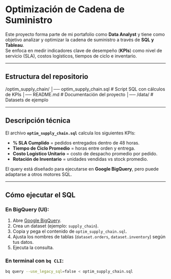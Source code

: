# Optimización de Cadena de Suministro

Este proyecto forma parte de mi portafolio como **Data Analyst** y tiene como objetivo analizar y optimizar la cadena de suministro a través de **SQL y Tableau**.  
Se enfoca en medir indicadores clave de desempeño (**KPIs**) como nivel de servicio (SLA), costos logísticos, tiempos de ciclo e inventario.

---

## Estructura del repositorio

/optim_supply_chain/
│── optim_supply_chain.sql # Script SQL con cálculos de KPIs
│── README.md # Documentación del proyecto
│── /data/ # Datasets de ejemplo


---

## Descripción técnica

El archivo **`optim_supply_chain.sql`** calcula los siguientes KPIs:

- **% SLA Cumplido** = pedidos entregados dentro de 48 horas.  
- **Tiempo de Ciclo Promedio** = horas entre orden y entrega.  
- **Costo Logístico Unitario** = costo de despacho promedio por pedido.  
- **Rotación de Inventario** = unidades vendidas vs stock promedio.  

El query está diseñado para ejecutarse en **Google BigQuery**, pero puede adaptarse a otros motores SQL.

---

## Cómo ejecutar el SQL

### En BigQuery (UI):
1. Abre [Google BigQuery](https://console.cloud.google.com/bigquery).
2. Crea un dataset (ejemplo: `supply_chain`).
3. Copia y pega el contenido de `optim_supply_chain.sql`.
4. Ajusta los nombres de tablas (`dataset.orders`, `dataset.inventory`) según tus datos.
5. Ejecuta la consulta.

### En terminal con `bq CLI`:
```bash
bq query --use_legacy_sql=false < optim_supply_chain.sql



